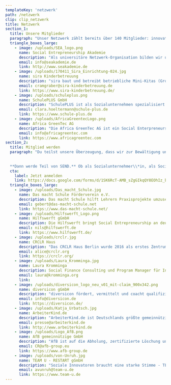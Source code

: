 ```yaml
---
templateKey: 'netzwerk'
path: /netzwerk
clip: clip_netzwerk
title: Netzwerk
section_1:
  title: Unsere Mitglieder
  paragraph: "Unser Netzwerk zählt bereits über 140 Mitglieder: innovative Sozialunternehmen, aufstrebende Social Start Ups, engagierte Sozialunternehmer*innen,  sowie engagierte Förderpartner aus Wirtschaft und Gesellschaft. Hier eine erste kleine Auswahl, die sukzessive vervollständigt wird."
  triangle_boxes_large:
    - image: /uploads/SEA_logo.png
      name: Social Entrepreneurship Akademie
      description: "Als universitäre Netzwerk-Organisation bilden wir unter dem Leitspruch „Education for Societal Change“ Sozialunternehmer/Innen und alle, die aktiv die Welt verändern wollen, aus. Durch unsere vielfältigen Qualifizierungsprogramme, der maßgeschneiderten Gründungsförderung und dem weitreichenden Netzwerk findet jeder das nötige Know-How, die Tools und das Netzwerk, um die Probleme unserer Welt anzugehen und auf unternehmerische Weise zu lösen."
      email: info@seakademie.de 
      link: http://www.seakademie.de
    - image: /uploads/170411_Sira_Einrichtung-024.jpg 
      name: sira Kinderbetreuung
      description: "sira baut und betreibt betriebliche Mini-Kitas (Großtagespflegen) in Zusammenarbeit mit Arbeitgebern zur Verwirklichung einer echten Vereinbarkeit von Familie und Beruf."
      email: cramgraber@sira-kinderbetreuung.de
      link: https://www.sira-kinderbetreuung.de/
    - image: /uploads/schuleplus.png
      name: SchulePLUS GmbH
      description: "SchulePLUS ist als Sozialunternehmen spezialisiert auf moderne Berufsorientierung, wobei wir an über 100 Schulen in Berlin und Brandenburg Schulprojekte zur Berufsorientierung durchführen. Unser Herzstück ist die Entwicklung digitaler Produkte, die junge Menschen einen chancengerechten Zugang zur Berufsorientierung bieten."
      email: clara.hoeltermann@schule-plus.de
      link: https://www.schule-plus.de
    - image: /uploads/AfricaGreentecLogo.png
      name: Africa GreenTec AG
      description: "Die Africa GreenTec AG ist ein Social Enterpreneurship, welches mobile Solaranlagen, „Solartainer“, baut, finanziert und in Afrika betreibt. Ziel ist die Elektrifizierung und Entwicklung von ländlichen Regionen in Afrika. Bisher ist Africa GreenTec in Niger und Mali aktiv."
      email: info@africagreentec.com
      link: https://www.africagreentec.com
section_2:
  title: Mitglied werden
  paragraph: "Du teilst unsere Überzeugung, dass wir zur Bewältigung unserer gesellschaftlichen Herausfor-derungen   zeitgemäße Lösungen brauchen? Setzt Dich für einen positiven gesellschaftlichen Wandel ein? Möchtest, dass soziale Innovationen mit dem gleichen Nachdruck wie technologische Innovationen gefördert werden?
  
  
  **Dann werde Teil von SEND.** Ob als Sozialunternehmer\\*in, als Social Startup oder als Fördermitglied: als Mitglied hast Du direkten Einfluss auf die Arbeit von SEND, wirst Teil eines weitreichenden Netzwerks und erhältst Zugang zu verschiedenen Bildungs- und Austauschmöglichkeiten. **Lass uns gemeinsam. wirken.**"
  cta:
    label: Jetzt anmelden
    link: https://docs.google.com/forms/d/1SK6RcT-AMB_sZgGIkqQY8EOhIz_bnMuVSuJ7zCmd4Mg/viewform?edit_requested=true
  triangle_boxes_large:
    - image: /uploads/Das_macht_Schule.jpg
      name: Das macht Schule Förderverein e.V.
      description: Das macht Schule hilft Lehrern Praxisprojekte umzusetzen und damit Schüler stark für die Zukunft zu machen. In den Projekten übernehmen Schüler Verantwortung, erleben Teilhabe, verbessern ihre Sozial- und Handlungskompetenzen und trainieren durch Erfahrungslernen Kreativität, Kommunikation, Zusammenarbeit und kritisches Denken.
      email: gebert@das-macht-schule.net 
      link: https://www.das-macht-schule.net/
    - image: /uploads/Hilfswerft_Logo.png
      name: Hilfswerft gGmbH
      description: Die Hilfswerft bringt Social Entrepreneurship an deutsche Hochschulen! Dafür veranstalten wir sogenannte „Social Entrepreneurship Camps“, für die wir 2017/18 vom Weltaktionsprogramm für Bildung für nachhaltige Entwicklung (UNESCO) ausgezeichnet wurden.
      email: nils@hilfswerft.de
      link: https://www.hilfswerft.de/
    - image: /uploads/crclr.jpg
      name: CRCLR Haus
      description: "Das CRCLR Haus Berlin wurde 2016 als erstes Zentrum für die zirkuläre Wirtschaft in Europa gegründet. Wir laden interessierte Personen und Institutionen ein, sich zu begegnen, Ideen auszutauschen und gemeinsam an Projekten der zirkulären Wirtschaft zu arbeiten. Denn wir sind davon überzeugt, dass ein neuer, anderer Weg des Zusammenlebens und Zusammenarbeitens sowohl nötig als auch möglich ist."
      email: alice@crclr.org 
      link: https://crclr.org/
    - image: /uploads/Laura_Kromminga.jpg
      name: Laura Kromminga
      description: Social Finance Consulting und Program Manager für Investment Readiness Programme.
      email: laura@kromminga.org
      link:
    - image: /uploads/diversicon_logo_neu_v01_mit-claim_900x342.png
      name: diversicon gGmbH
      description: "diversicon fördert, vermittelt und coacht qualifizierte Fachkräfte mit Autismus. Mit unserem sozialunternehmerischen Ansatz möchten wir dazu beitragen, die hohe Arbeitslosigkeit von Menschen mit Autismus zu verringern und gleichzeitig Arbeitgeber*innen dabei begleiten, Inklusion und Diversity tagtäglich zu leben. #verschiedenistnormal"
      email: info@diversicon.de
      link: https://diversicon.de/
    - image: /uploads/Katja_Urbatsch.jpg
      name: ArbeiterKind.de 
      description: "ArbeiterKind.de ist Deutschlands größte gemeinnützige, spendenfinanzierte Organisation für Studierende der ersten Generation. Wir ermutigen Schülerinnen und Schüler aus Familien ohne Hochschulerfahrung dazu, als erste in ihrer Familie zu studieren. 6.000 Ehrenamtliche engagierten sich bundesweit in 75 lokalen ArbeiterKind.de-Gruppen, um Schülerinnen und Schüler über die Möglichkeit eines Studiums zu informieren und sie auf ihrem Weg vom Studieneinstieg bis zum erfolgreichen Studienabschluss und Berufseinstieg zu unterstützen."
      email: presse@arbeiterkind.de
      link: http://www.arbeiterkind.de
    - image: /uploads/Logo_AfB.png
      name: AfB gemeinnützige GmbH
      description: "AfB ist auf die Abholung, zertifizierte Löschung und Wiedervermarktung gebrauchter IT-Hardware spezialisiert. An über 18 Standorten in Europa werden mehr als 300.000 IT-Geräte und Smartphones von über 280 Mitarbeitern für mehr als 1.000 Unternehmen bearbeitet. Das Besondere: 50% der Mitarbeiter sind Menschen mit einer Beeinträchtigung und wir reduzieren nachweislich den ökologischen Fußabdruck unserer Partnerunternehmen."
      email: CR@afb-group.eu
      link: https://www.afb-group.de
    - image: /uploads/von-Unruh.jpg
      name: TEAM U - RESTART gGmbH
      description: "Soziale Innovatoren braucht eine starke Stimme - TEAM U engagiert sich bei SEND, weil wir nur gemeinsam Veränderungen bewirken können"
      email: avunruh@team-u.de
      link: https://www.team-u.de
---
```

